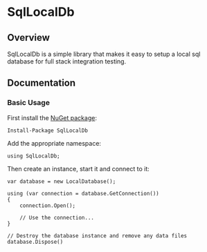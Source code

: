 # SqlLocalDb

## Overview

SqlLocalDb is a simple library that makes it easy to setup a local sql database for full stack integration testing.

## Documentation

### Basic Usage

First install the [NuGet package](https://www.nuget.org/packages/SqlLocalDb/):

```Install-Package SqlLocalDb```

Add the appropriate namespace:

```
using SqlLocalDb;
```

Then create an instance, start it and connect to it:

```
var database = new LocalDatabase();

using (var connection = database.GetConnection())
{
    connection.Open();

    // Use the connection...
}

// Destroy the database instance and remove any data files
database.Dispose()
```

